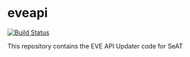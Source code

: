 # eveapi

[![Build Status](https://travis-ci.org/eveseat/eveapi.svg?branch=master)](https://travis-ci.org/eveseat/eveapi)

This repository contains the EVE API Updater code for SeAT
